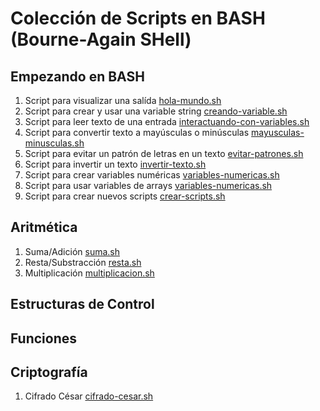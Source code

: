 # Colección de Scripts en BASH (Bourne-Again SHell)
## Empezando en BASH

1. Script para visualizar una salída [hola-mundo.sh](https://github.com/RonyRecalde/Bash-Scripts/blob/main/Scripts%20para%20Iniciantes/hola-mundo.sh)
2. Script para crear y usar una variable string [creando-variable.sh](https://github.com/RonyRecalde/Bash-Scripts/blob/main/Scripts%20para%20Iniciantes/creando-variable.sh)
3. Script para leer texto de una entrada [interactuando-con-variables.sh](https://github.com/RonyRecalde/Bash-Scripts/blob/main/Scripts%20para%20Iniciantes/interactuando-con-variables.sh)
4. Script para convertir texto a mayúsculas o minúsculas [mayusculas-minusculas.sh](https://github.com/RonyRecalde/Bash-Scripts-Spanish/blob/main/Scripts%20para%20Iniciantes/mayusculas-minusculas.sh)
5. Script para evitar un patrón de letras en un texto [evitar-patrones.sh](https://github.com/RonyRecalde/Bash-Scripts-Spanish/blob/main/Scripts%20para%20Iniciantes/evitar-patrones)
6. Script para invertir un texto [invertir-texto.sh](https://github.com/RonyRecalde/Bash-Scripts-Spanish/blob/main/Scripts%20para%20Iniciantes/invertir-texto.sh)
7. Script para crear variables numéricas [variables-numericas.sh](https://github.com/RonyRecalde/Bash-Scripts/blob/main/Scripts%20para%20Iniciantes/variables-numericas.sh)
8. Script para usar variables de arrays [variables-numericas.sh](https://github.com/RonyRecalde/Bash-Scripts-Spanish/blob/main/Scripts%20para%20Iniciantes/variables-arrays.sh)
9. Script para crear nuevos scripts [crear-scripts.sh](https://github.com/RonyRecalde/Bash-Scripts-Spanish/blob/main/Scripts%20para%20Iniciantes/crear-scripts.sh)

## Aritmética
1. Suma/Adición [suma.sh](https://github.com/RonyRecalde/Bash-Scripts-Spanish/blob/main/Aritm%C3%A9tica/suma.sh)
2. Resta/Substracción [resta.sh](https://github.com/RonyRecalde/Bash-Scripts-Spanish/blob/main/Aritm%C3%A9tica/resta.sh)
3. Multiplicación [multiplicacion.sh]()

## Estructuras de Control

## Funciones

## Criptografía
1. Cifrado César [cifrado-cesar.sh](https://github.com/RonyRecalde/Bash-Scripts-Spanish/blob/main/Criptograf%C3%ADa/cifrado-cesar.sh)
